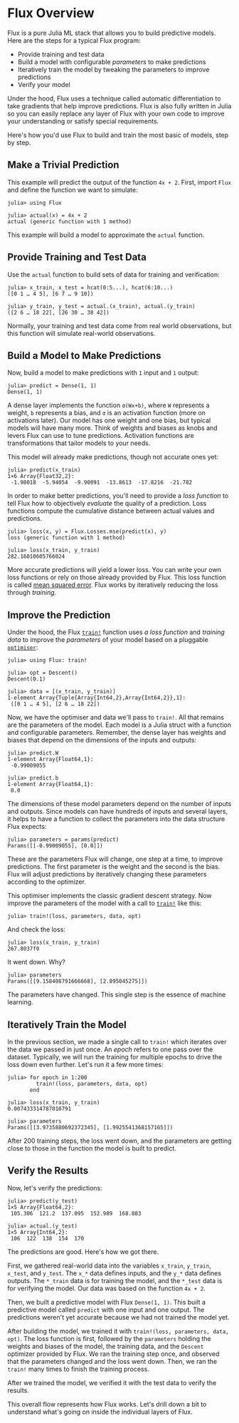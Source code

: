 # Flux Overview

Flux is a pure Julia ML stack that allows you to build predictive models. Here are the steps for a typical Flux program:

- Provide training and test data
- Build a model with configurable *parameters* to make predictions
- Iteratively train the model by tweaking the parameters to improve predictions
- Verify your model

Under the hood, Flux uses a technique called automatic differentiation to take gradients that help improve predictions. Flux is also fully written in Julia so you can easily replace any layer of Flux with your own code to improve your understanding or satisfy special requirements.

Here's how you'd use Flux to build and train the most basic of models, step by step.

## Make a Trivial Prediction

This example will predict the output of the function `4x + 2`. First, import `Flux` and define the function we want to simulate:

```
julia> using Flux

julia> actual(x) = 4x + 2
actual (generic function with 1 method)
```

This example will build a model to approximate the `actual` function.

## Provide Training and Test Data

Use the `actual` function to build sets of data for training and verification:

```
julia> x_train, x_test = hcat(0:5...), hcat(6:10...)
([0 1 … 4 5], [6 7 … 9 10])

julia> y_train, y_test = actual.(x_train), actual.(y_train)
([2 6 … 18 22], [26 30 … 38 42])
```

Normally, your training and test data come from real world observations, but this function will simulate real-world observations.

## Build a Model to Make Predictions

Now, build a model to make predictions with `1` input and `1` output:

```
julia> predict = Dense(1, 1)
Dense(1, 1)
```

A dense layer implements the function `σ(Wx+b)`, where `W` represents a weight, `b` represents a bias, and `σ` is an activation function (more on activations later). Our model has one weight and one bias, but typical models will have many more. Think of weights and biases as knobs and levers Flux can use to tune predictions. Activation functions are transformations that tailor models to your needs.

This model will already make predictions, though not accurate ones yet:

```
julia> predict(x_train)
1×6 Array{Float32,2}:
 -1.98018  -5.94054  -9.90091  -13.8613  -17.8216  -21.782
```

In order to make better predictions, you'll need to provide a *loss function* to tell Flux how to objectively *evaluate* the quality of a prediction. Loss functions compute the cumulative distance between actual values and predictions. 

```
julia> loss(x, y) = Flux.Losses.mse(predict(x), y)
loss (generic function with 1 method)

julia> loss(x_train, y_train)
282.16010605766024
```

More accurate predictions will yield a lower loss. You can write your own loss functions or rely on those already provided by Flux. This loss function is called [mean squared error](https://www.statisticshowto.com/probability-and-statistics/statistics-definitions/mean-squared-error/). Flux works by iteratively reducing the loss through *training*.

## Improve the Prediction

Under the hood, the Flux [`train!`](@ref) function uses *a loss function* and *training data* to improve the *parameters* of your model based on a pluggable [`optimiser`](../training/optimisers.md):

```
julia> using Flux: train!

julia> opt = Descent()
Descent(0.1)

julia> data = [(x_train, y_train)]
1-element Array{Tuple{Array{Int64,2},Array{Int64,2}},1}:
 ([0 1 … 4 5], [2 6 … 18 22])
```

Now, we have the optimiser and data we'll pass to `train!`. All that remains are the parameters of the model. Each model is a Julia struct with a function and configurable parameters. Remember, the dense layer has weights and biases that depend on the dimensions of the inputs and outputs: 

```
julia> predict.W
1-element Array{Float64,1}:
 -0.99009055

julia> predict.b
1-element Array{Float64,1}:
 0.0
```

The dimensions of these model parameters depend on the number of inputs and outputs. Since models can have hundreds of inputs and several layers, it helps to have a function to collect the parameters into the data structure Flux expects:

```
julia> parameters = params(predict)
Params([[-0.99009055], [0.0]])
```

These are the parameters Flux will change, one step at a time, to improve predictions. The first parameter is the weight and the second is the bias. Flux will adjust predictions by iteratively changing these parameters according to the optimizer.

This optimiser implements the classic gradient descent strategy. Now improve the parameters of the model with a call to [`train!`](@ref) like this:

```
julia> train!(loss, parameters, data, opt)
```

And check the loss:

```
julia> loss(x_train, y_train)
267.8037f0
```

It went down. Why? 

```
julia> parameters
Params([[9.158408791666668], [2.895045275]])
```

The parameters have changed. This single step is the essence of machine learning.

## Iteratively Train the Model

In the previous section, we made a single call to `train!` which iterates over the data we passed in just once. An *epoch* refers to one pass over the dataset. Typically, we will run the training for multiple epochs to drive the loss down even further. Let's run it a few more times:

```
julia> for epoch in 1:200
         train!(loss, parameters, data, opt)
       end

julia> loss(x_train, y_train)
0.007433314787010791

julia> parameters
Params([[3.9735880692372345], [1.9925541368157165]])
```

After 200 training steps, the loss went down, and the parameters are getting close to those in the function the model is built to predict.

## Verify the Results

Now, let's verify the predictions:

```
julia> predict(y_test)
1×5 Array{Float64,2}:
 105.306  121.2  137.095  152.989  168.883

julia> actual.(y_test)
1×5 Array{Int64,2}:
 106  122  138  154  170
```

The predictions are good. Here's how we got there. 

First, we gathered real-world data into the variables `x_train`, `y_train`, `x_test`, and `y_test`. The `x_*` data defines inputs, and the `y_*` data defines outputs. The `*_train` data is for training the model, and the `*_test` data is for verifying the model. Our data was based on the function `4x + 2`.

Then, we built a predictive model with Flux `Dense(1, 1)`. This built a predictive model called `predict` with one input and one output. The predictions weren't yet accurate because we had not trained the model yet. 

After building the model, we trained it with `train!(loss, parameters, data, opt)`. The loss function is first, followed by the `parameters` holding the weights and biases of the model, the training data, and the `Descent` optimizer provided by Flux. We ran the training step once, and observed that the parameters changed and the loss went down. Then, we ran the `train!` many times to finish the training process.

After we trained the model, we verified it with the test data to verify the results. 

This overall flow represents how Flux works. Let's drill down a bit to understand what's going on inside the individual layers of Flux.
